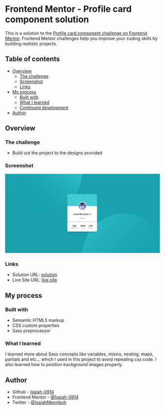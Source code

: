 # Frontend Mentor - Profile card component solution

This is a solution to the [Profile card component challenge on Frontend Mentor](https://www.frontendmentor.io/challenges/profile-card-component-cfArpWshJ). Frontend Mentor challenges help you improve your coding skills by building realistic projects.

## Table of contents

- [Overview](#overview)
  - [The challenge](#the-challenge)
  - [Screenshot](#screenshot)
  - [Links](#links)
- [My process](#my-process)
  - [Built with](#built-with)
  - [What I learned](#what-i-learned)
  - [Continued development](#continued-development)
- [Author](#author)

## Overview

### The challenge

- Build out the project to the designs provided

### Screenshot

![](./Screenshot%20card.jpg)

### Links

- Solution URL: [ solution ](https://www.frontendmentor.io/solutions/profile-card-component-sass-css-BOi6eX4qAZ)
- Live Site URL: [ live site ](https://isaiah-0914.github.io/profile-card-component-frontend-mentor/)

## My process

### Built with

- Semantic HTML5 markup
- CSS custom properties
- Sass preprocessor

### What I learned

I learned more about Sass concepts like variables, mixins, nesting, maps, partials and etc... which I used in this project to avoid repeating css code.
I also learned how to position background images properly.

## Author

- Github - [Isaiah-0914](https://www.github.com/isaiah-0914)
- Frontend Mentor - [@Isaiah-0914](https://www.frontendmentor.io/profile/Isaiah-0914)
- Twitter - [@IsaiahNkemboh](https://www.twitter.com/IsaiahNkemboh)
